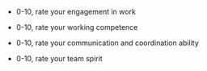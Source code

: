 * 0-10, rate your engagement in work

* 0-10, rate your working competence

* 0-10, rate your communication and coordination ability

* 0-10, rate your team spirit
